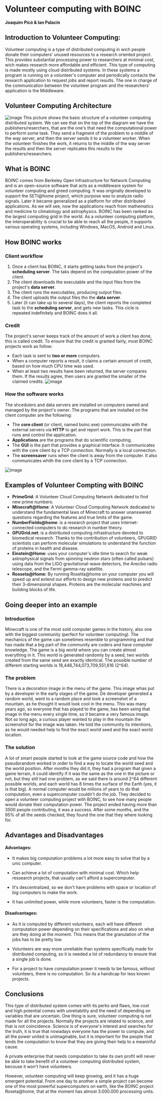 # Volunteer   computing   with   BOINC

**Joaquim Picó & Ian Palacín**

## Introduction to Volunteer Computing:

Volunteer computing is a type of distributed computing in wich people donate their computers' unused resources
to a research oriented project. This provides substantial processing power to researchers at minimal cost, 
wich makes research more affordable and efficient. This type of computing is made mostly using cloud 
distributed systems. In these systems a program is running on a volunteer's computer and periodically contacts 
the research application to request jobs and report results. The one in charge of the communication between
the volunteer program and the researchers' application is the Middleware.    

## Volunteer Computing Architecture

![image](architecture.png)
This picture shows the basic structure of a volunteer computing 
distributed system. We can see that on the top of the diagram we 
have the publishers/reserchers, that are the one's that need the 
computational power to perform some task. They send a fragment of 
the problem to a middle of the way server, and then the server sends 
it to a volunteer worker. When the volunteer finishes the work, it 
returns to the middle of the way server the results and then the 
server replicates this results to the publishers/researchers.

## What is BOINC

BOINC comes from Berkeley Open Infrastructure for Network Computing and is an open-source software that acts
as a middleware system for volunteer computing and greed computing. It was originally developed to support 
the SETI@home project, which purpose was to analyze radio signals. Later it became generalized as a platform
for other distributed applications. As we will see, now the applications reach from mathematics and medicine to
climatology and astrophysics. 
BOINC has been ranked as the largest computing grid in the world. As a volunteer computing platform, the
interoperability is crucial to be able to reach all the people, it supports various operating systems, 
including Windows, MacOS, Android and Linux.

## How BOINC works
### Client workflow
1. Once a client has BOINC, it starts getting tasks from the project's **scheduling server**. The taks depend on the computation power of the client.
2. The client downloads the executable and the input files from the project's **data server**.
3. The client runs the executables, producing output files.
4. The client uploads the output files tho the **data server**.
5. Later (it can take up to several days), the client reports the completed task to the **scheduling server**, and gets new tasks.
This cicle is repeated indefinitely and BOINC does it all.

### Credit

The project's server keeps track of the amount of work a client has done, this is called credit. To ensure that the credit 
is granted fairly, most BOINC projects work as follow:
* Each task is sent to **two or more** computers.
* When a computer reports a result, it claims a certain amount of credit, based on how much CPU time was used.
* When at least two results have been returned, the server compares them. If the results agree, then users are granted the smaller of the claimed credits.
![image](credit.png)

### How the software works

The shcedulers and data servers are installed on computers owned and managed by the project's owner. The programs that are installed 
on the client computer are the following:
* The **core client** (or client, named boinc.exe) communicates with the external servers via **HTTP** to get and report work. This is the part
that runs and control the application.
* **Applications** are the programs that do scientific computing.
* The **GUI** is the part that provides a graphical interface. It communicates with the core client by a TCP connection. Normally is a local connection.
* The **screensaver** runs when the client is away from the computer. It also communicates whith the core client by a TCP connection.


![image](client.png)


## Examples of Volunteer Compting with BOINC

* **PrimeGrid**: A Volunteer Cloud Computing Network dedicated to find new prime numbers.
* **Minecraft@Home**: A Volunteer Cloud Computing Network dedicated to understand the fundamental laws of
Minecraft to answer unanswered questions regarding the features and true limits of the game.
* **NumberFields@home**: is a research project that uses Internet-connected computers to do research in number
theory. 
* **GPUGrid.net**: is a distributed computing infrastructure devoted to biomedical research. Thanks to the 
contribution of volunteers, GPUGRID scientists can perform molecular simulations to understand the function
of proteins in health and disease.
* **Einstein@Home**: uses your computer's idle time to search for weak astrophysical signals from spinning 
neutron stars (often called pulsars) using data from the LIGO gravitational-wave detectors, the Arecibo 
radio telescope, and the Fermi gamma-ray satellite.
* **Rosseta@Home**: By running Rosetta@home on your computer you will speed up and extend our efforts to design 
new proteins and to predict their 3-dimensional shapes. Proteins are the molecular machines and building 
blocks of life. 

## Going deeper into an example
### Introduction
Minecraft is one of the most sold computer games in the history, also one with the biggest community (perfect for volunteer computing).
The mechanics of the game can sometimes resemble to programming and that has made that a big part of the community are coders and
have computer knowledge. The game is a big world where you can create almost everything in it. This world is generated randomly by a
seed, two worlds created from the same seed are exactly identical. The possible number of different starting worlds is 
18,446,744,073,709,551,616 (2^64). 

### The problem
There is a decoration image in the menu of the game. This image whas put by a developer in the early stages of the game. 
De developer generated a random world, went to a random place and took a screenshot of a mountain, as he thought it would look cool
in the menu. This was many years ago, so everyone that has played to the game, has been seing that image in the menu every single time,
so it became a very famous image. 
Not so long ago, a curious player wanted to play in the mountain the screenshot for the image was taken. He told the community its intentions,
as he would needed help to find the exact world seed and the exact world location.

### The solution
A lot of smart people started to look at the game source code and how the pseudorandom worked in order to find a way to locate the world seed and 
the world position. After months they did it, they had a program that given a game terrain, it could identify if it was the same as the one in 
the picture or not, but they still had one problem, as we said there is around 2^64 different possible worlds, and each world has 8 times the surface
of the Earth (yes, it is that big). A normal computer would be milions of years to do that computation, even a supercomputer couldn't do the job.
They decided to open a volunteer computing project with BOINC, to see how many people would donate their computation power. The project ended having
more than 3500 people contributing, it was a success. After some months, and the 95% of all the seeds checked, they found the one that they where 
looking for.

## Advantages and Disadvantages
#### Advantages:
* It makes big computation problems a lot more easy to solve that by a
unic computer.

* Can achieve a lot of computation with minimal cost. Which help ressearch
 projects, that usually can't afford a supercomputer.

* It's descentralized, so we don't have problems with space or 
location of big computers to make the work.

* It has unlimited power, while more volunteers, faster is the computation.

#### Disadvantages:
* As it is computed by different volunteers, each will
 have different computation power depending on their 
 specifications and also on what are they doing at the moment.
 This means that the granulation of the jobs has to be pretty low.

* Volunteers are way more unreliable than systems specifically made
 for distributed computing, so it is needed a lot of redundancy 
 to ensure that a single job is done.

* For a project to have computation power it needs to be famous,
 without volunteers, there is no computation. So its a handicap
 for less known projects.

## Conclusions
This type of distributed system comes with its perks and flaws, 
low cost and high potential comes with unreliability and the need
of depending on variables that are uncertain. One thing is sure,
volunteer computing is not made for all the projects. 
Normally the projects are related to science, and that is not coincidence.
Science is of everyone's interest and searches for the truth, it is true that
nowadays everyone has the power to compute, and all the power united
is unimaginable, but it is important for the people that lends the computation
to know that they are giving their help to a meaninful cause.

A private enterprise that needs computation to take its own profit will never be
able to take benefit of a volunteer computing distributed system, becouse it won't
have volunteers.

However, volunteer computing will keep growing, and it has a huge emergent potential.
From one day to another a simple project can become one of the most powerful supercomputers 
on earth, like the BOINC project Roseta@home, that at the moment has almost 
3.000.000 processing units.


